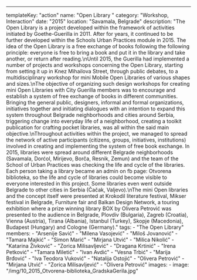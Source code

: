 ---
  templateKey: "action"
  name: "Open Library "
  category: "Workshop, Interaction"
  date: "2015"
  location: "Savamala, Belgrade"
  description: "The Open Library is a project developed within the framework of activities initiated by Goethe-Guerilla in 2011. After for years, it continued to be further developed within the Schools Urban Practices module in 2015. The idea of the Open Library is a free exchange of books following the following principle: everyone is free to bring a book and put it in the library and take another, or return after reading.\nUntil 2015, the Guerilla had implemented a number of projects and workshops concerning the Open Library, starting from setting it up in Knez Mihailova Street, through public debates, to a multidisciplinary workshop for mini Mobile Open Libraries of various shapes and sizes.\nThe objective of organizing such design workshops for creating mini Open Libraries with City Guerilla members was to encourage and establish a system of free exchange of books in different communities. Bringing the general public, designers, informal and formal organizations, initiatives together and initiating dialogues with an intention to expand this system throughout Belgrade neighborhoods and cities around Serbia, triggering change into everyday life of a neighborhood, creating a toolkit publication for crafting pocket libraries, was all within the said main objective.\nThroughout activities within the project, we managed to spread the network of active participants (citizens, groups, initiatives, institutions) involved in creating and implementing the system of free book exchange. In 2015, libraries were spread around different Belgrade neighborhoods (Savamala, Dorćol, Mirijevo, Borča, Resnik, Zemun) and the team of the School of Urban Practices was checking the life and cycle of the libraries. Each person taking a library became an admin on fb page: Otvorena biblioteka, so the life and cycle of libraries could become visible to everyone interested in this project. Some libraries even went outside Belgrade to other cities in Serbia (Čačak, Valjevo).\nThe mini Open libraries and the concept itself were presented at Krokodil literature festival, Mikser festival in Belgrade, Furniture fair and Balkan Design Network, a touring exhibition where a prize winning library BOX by Olivera Petrović was presented to the audience in Belgrade, Plovdiv (Bulgaria), Zagreb (Croatia), Vienna (Austria), Tirana (Albania), Istanbul (Turkey), Skopje (Macedonia), Budapest (Hungary) and Cologne (Germany)."
  tags:
    - "The Open Library"
  members:
    - "Arsenije Savić"
    - "Milena Vasojević"
    - "Miloš Jovanović"
    - "Tamara Majkić"
    - "Simon Marić"
    - "Mirjana Utvić"
    - "Milica Nikolić"
    - "Katarina Živković"
    - "Zorica Milisavljević"
    - "Dragana Krtinić"
    - "Irena Petković"
    - "Tamara Miletić"
    - "Ivan Avdić"
    - "Vesna Trbić"
    - "Marija Brđović"
    - "Iva Teodora Vuković"
    - "Natalija Ostojić"
    - "Olivera Petrović"
    - "Mirjana Utvić"
    - "Zorica Milisavljević"
    - "Olivera Petrović"
  images:
    -
      image: "/img/10_2015_Otvorena-biblioteka_GradskaGerila.jpg"
